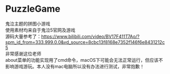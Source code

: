 # PuzzleGame
鬼泣主题的拼图小游戏<br>
使用素材均来自于鬼泣5官网及游戏<br>
源码大量参考了：https://www.bilibili.com/video/BV17F411T7Ao/?spm_id_from=333.999.0.0&vd_source=8cbc13f8168e7352f146f6e8431212c5<br>
非常感谢这位老师<br>
about菜单的功能实现用了cmd命令，macOS下可能会无法正常运行，但应该不影响游戏游玩。本人没有mac电脑所以没有办法进行测试，非常抱歉！
